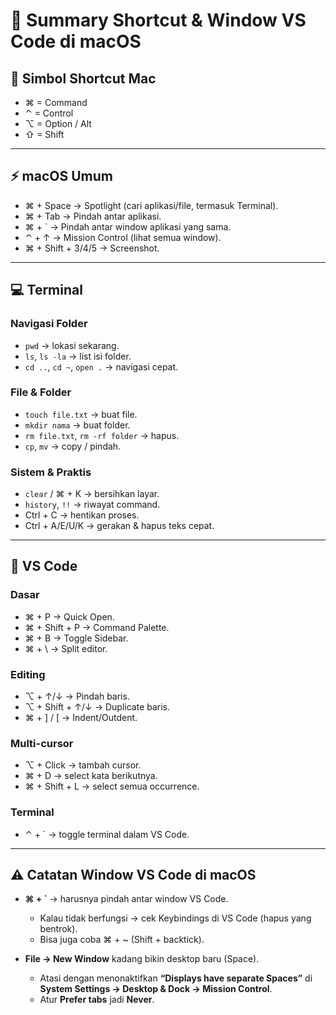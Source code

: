 # 📌 Summary Shortcut & Window VS Code di macOS

## 🔑 Simbol Shortcut Mac

* ⌘ = Command
* ⌃ = Control
* ⌥ = Option / Alt
* ⇧ = Shift

---

## ⚡ macOS Umum

* ⌘ + Space → Spotlight (cari aplikasi/file, termasuk Terminal).
* ⌘ + Tab → Pindah antar aplikasi.
* ⌘ + \` → Pindah antar window aplikasi yang sama.
* ⌃ + ↑ → Mission Control (lihat semua window).
* ⌘ + Shift + 3/4/5 → Screenshot.

---

## 💻 Terminal

### Navigasi Folder

* `pwd` → lokasi sekarang.
* `ls`, `ls -la` → list isi folder.
* `cd ..`, `cd ~`, `open .` → navigasi cepat.

### File & Folder

* `touch file.txt` → buat file.
* `mkdir nama` → buat folder.
* `rm file.txt`, `rm -rf folder` → hapus.
* `cp`, `mv` → copy / pindah.

### Sistem & Praktis

* `clear` / ⌘ + K → bersihkan layar.
* `history`, `!!` → riwayat command.
* Ctrl + C → hentikan proses.
* Ctrl + A/E/U/K → gerakan & hapus teks cepat.

---

## 📝 VS Code

### Dasar

* ⌘ + P → Quick Open.
* ⌘ + Shift + P → Command Palette.
* ⌘ + B → Toggle Sidebar.
* ⌘ + \ → Split editor.

### Editing

* ⌥ + ↑/↓ → Pindah baris.
* ⌥ + Shift + ↑/↓ → Duplicate baris.
* ⌘ + ] / \[ → Indent/Outdent.

### Multi-cursor

* ⌥ + Click → tambah cursor.
* ⌘ + D → select kata berikutnya.
* ⌘ + Shift + L → select semua occurrence.

### Terminal

* ⌃ + \` → toggle terminal dalam VS Code.

---

## ⚠️ Catatan Window VS Code di macOS

* **⌘ + \`** → harusnya pindah antar window VS Code.

  * Kalau tidak berfungsi → cek Keybindings di VS Code (hapus yang bentrok).
  * Bisa juga coba ⌘ + \~ (Shift + backtick).

* **File → New Window** kadang bikin desktop baru (Space).

  * Atasi dengan menonaktifkan **“Displays have separate Spaces”** di **System Settings → Desktop & Dock → Mission Control**.
  * Atur **Prefer tabs** jadi **Never**.
